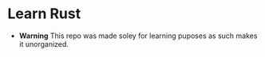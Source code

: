 # Learn Rust

- __Warning__ This repo was made soley for learning puposes as such makes it unorganized.
